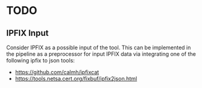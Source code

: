 # TODO

## IPFIX Input
Consider IPFIX as a possible input of the tool. This can be implemented in the pipeline as a preprocessor for input IPFIX data via integrating one of the following ipfix to json tools: 

* https://github.com/calmh/ipfixcat
* https://tools.netsa.cert.org/fixbuf/ipfix2json.html